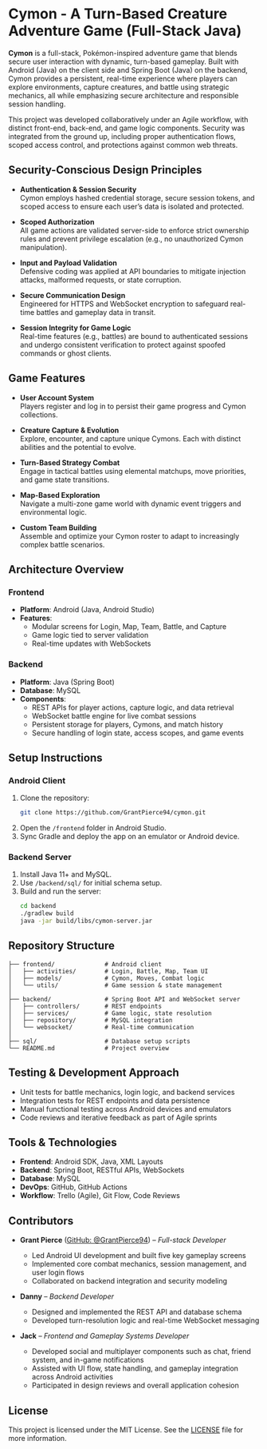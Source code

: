 # Cymon - A Turn-Based Creature Adventure Game (Full-Stack Java)

**Cymon** is a full-stack, Pokémon-inspired adventure game that blends secure user interaction with dynamic, turn-based gameplay. Built with Android (Java) on the client side and Spring Boot (Java) on the backend, Cymon provides a persistent, real-time experience where players can explore environments, capture creatures, and battle using strategic mechanics, all while emphasizing secure architecture and responsible session handling.

This project was developed collaboratively under an Agile workflow, with distinct front-end, back-end, and game logic components. Security was integrated from the ground up, including proper authentication flows, scoped access control, and protections against common web threats.

## Security-Conscious Design Principles

- **Authentication & Session Security**  
  Cymon employs hashed credential storage, secure session tokens, and scoped access to ensure each user’s data is isolated and protected.

- **Scoped Authorization**  
  All game actions are validated server-side to enforce strict ownership rules and prevent privilege escalation (e.g., no unauthorized Cymon manipulation).

- **Input and Payload Validation**  
  Defensive coding was applied at API boundaries to mitigate injection attacks, malformed requests, or state corruption.

- **Secure Communication Design**  
  Engineered for HTTPS and WebSocket encryption to safeguard real-time battles and gameplay data in transit.

- **Session Integrity for Game Logic**  
  Real-time features (e.g., battles) are bound to authenticated sessions and undergo consistent verification to protect against spoofed commands or ghost clients.

## Game Features

- **User Account System**  
  Players register and log in to persist their game progress and Cymon collections.

- **Creature Capture & Evolution**  
  Explore, encounter, and capture unique Cymons. Each with distinct abilities and the potential to evolve.

- **Turn-Based Strategy Combat**  
  Engage in tactical battles using elemental matchups, move priorities, and game state transitions.

- **Map-Based Exploration**  
  Navigate a multi-zone game world with dynamic event triggers and environmental logic.

- **Custom Team Building**  
  Assemble and optimize your Cymon roster to adapt to increasingly complex battle scenarios.

## Architecture Overview

### Frontend

- **Platform**: Android (Java, Android Studio)  
- **Features**:
  - Modular screens for Login, Map, Team, Battle, and Capture
  - Game logic tied to server validation
  - Real-time updates with WebSockets

### Backend

- **Platform**: Java (Spring Boot)  
- **Database**: MySQL  
- **Components**:
  - REST APIs for player actions, capture logic, and data retrieval
  - WebSocket battle engine for live combat sessions
  - Persistent storage for players, Cymons, and match history
  - Secure handling of login state, access scopes, and game events

## Setup Instructions

### Android Client

1. Clone the repository:
   ```bash
   git clone https://github.com/GrantPierce94/cymon.git
   ```
2. Open the `/frontend` folder in Android Studio.  
3. Sync Gradle and deploy the app on an emulator or Android device.

### Backend Server

1. Install Java 11+ and MySQL.  
2. Use `/backend/sql/` for initial schema setup.  
3. Build and run the server:
   ```bash
   cd backend
   ./gradlew build
   java -jar build/libs/cymon-server.jar
   ```

## Repository Structure

```
├── frontend/              # Android client
│   ├── activities/        # Login, Battle, Map, Team UI
│   ├── models/            # Cymon, Moves, Combat logic
│   └── utils/             # Game session & state management
│
├── backend/               # Spring Boot API and WebSocket server
│   ├── controllers/       # REST endpoints
│   ├── services/          # Game logic, state resolution
│   ├── repository/        # MySQL integration
│   └── websocket/         # Real-time communication
│
├── sql/                   # Database setup scripts
└── README.md              # Project overview
```

## Testing & Development Approach

- Unit tests for battle mechanics, login logic, and backend services  
- Integration tests for REST endpoints and data persistence  
- Manual functional testing across Android devices and emulators  
- Code reviews and iterative feedback as part of Agile sprints

## Tools & Technologies

- **Frontend**: Android SDK, Java, XML Layouts  
- **Backend**: Spring Boot, RESTful APIs, WebSockets  
- **Database**: MySQL  
- **DevOps**: GitHub, GitHub Actions  
- **Workflow**: Trello (Agile), Git Flow, Code Reviews

## Contributors

- **Grant Pierce** ([GitHub: @GrantPierce94](https://github.com/GrantPierce94)) – *Full-stack Developer*  
  - Led Android UI development and built five key gameplay screens  
  - Implemented core combat mechanics, session management, and user login flows  
  - Collaborated on backend integration and security modeling

- **Danny** – *Backend Developer*  
  - Designed and implemented the REST API and database schema  
  - Developed turn-resolution logic and real-time WebSocket messaging

- **Jack** – *Frontend and Gameplay Systems Developer*  
  - Developed social and multiplayer components such as chat, friend system, and in-game notifications  
  - Assisted with UI flow, state handling, and gameplay integration across Android activities  
  - Participated in design reviews and overall application cohesion

## License

This project is licensed under the MIT License. See the [LICENSE](LICENSE) file for more information.
